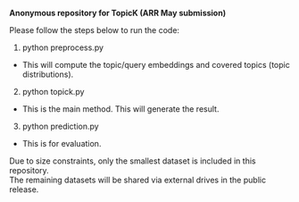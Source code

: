 **Anonymous repository for TopicK (ARR May submission)**

Please follow the steps below to run the code:

1. python preprocess.py
- This will compute the topic/query embeddings and covered topics (topic distributions).

2. python topick.py
- This is the main method. This will generate the result.

3. python prediction.py
- This is for evaluation.

Due to size constraints, only the smallest dataset is included in this repository.\
The remaining datasets will be shared via external drives in the public release.
